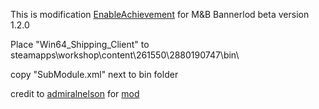 This is modification [EnableAchievement](https://github.com/admiralnelson/EnableAchievement) for M&B Bannerlod beta version 1.2.0 


Place "Win64_Shipping_Client" to steamapps\workshop\content\261550\2880190747\bin\

copy "SubModule.xml" next to bin folder

credit to [admiralnelson](https://github.com/admiralnelson) for [mod](https://github.com/admiralnelson/EnableAchievement)
